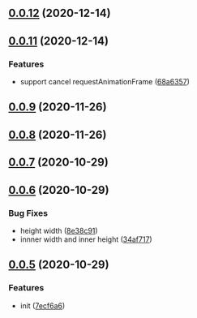 ## [0.0.12](http://gitlab.alibaba-inc.com/ali-interaction/miniprogram-adapter/compare/v0.0.11...v0.0.12) (2020-12-14)



## [0.0.11](http://gitlab.alibaba-inc.com/ali-interaction/miniprogram-adapter/compare/v0.0.9...v0.0.11) (2020-12-14)


### Features

* support cancel requestAnimationFrame ([68a6357](http://gitlab.alibaba-inc.com/ali-interaction/miniprogram-adapter/commit/68a635752821242dc45412bde86b16d86fbdd600))



## [0.0.9](http://gitlab.alibaba-inc.com/ali-interaction/miniprogram-adapter/compare/v0.0.8...v0.0.9) (2020-11-26)



## [0.0.8](http://gitlab.alibaba-inc.com/ali-interaction/miniprogram-adapter/compare/v0.0.7...v0.0.8) (2020-11-26)



## [0.0.7](http://gitlab.alibaba-inc.com/ali-interaction/miniprogram-adapter/compare/v0.0.6...v0.0.7) (2020-10-29)



## [0.0.6](http://gitlab.alibaba-inc.com/ali-interaction/miniprogram-adapter/compare/v0.0.5...v0.0.6) (2020-10-29)


### Bug Fixes

* height width ([8e38c91](http://gitlab.alibaba-inc.com/ali-interaction/miniprogram-adapter/commit/8e38c91f812719bff0c56336a28e42a15047bdd8))
* innner width and inner height ([34af717](http://gitlab.alibaba-inc.com/ali-interaction/miniprogram-adapter/commit/34af71788d0fb979ebb4c47be8b1e64836aec29c))



## [0.0.5](http://gitlab.alibaba-inc.com/ali-interaction/miniprogram-adapter/compare/7ecf6a61776b9747bc370e5dc7c99ea29954e853...v0.0.5) (2020-10-29)


### Features

* init ([7ecf6a6](http://gitlab.alibaba-inc.com/ali-interaction/miniprogram-adapter/commit/7ecf6a61776b9747bc370e5dc7c99ea29954e853))




